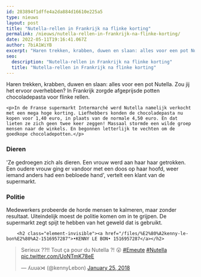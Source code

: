 ```yaml
---
id: 283894f1dffe4a2da884d16610e225a5
type: nieuws
layout: post
title: "Nutella-rellen in Frankrijk na flinke korting"
permalink: /nieuws/nutella-rellen-in-frankrijk-na-flinke-korting/
date: 2022-05-11T19:16:41.067Z
author: 7biA1WiYB
excerpt: "Haren trekken, krabben, duwen en slaan: alles voor een pot Nutella. Zou jij het ervoor overhebben? In Frankrijk zorgde afgeprijsde potten chocoladepasta voor flinke rellen.  "
seo:
  description: "Nutella-rellen in Frankrijk na flinke korting"
  title: "Nutella-rellen in Frankrijk na flinke korting"
---
```

Haren trekken, krabben, duwen en slaan: alles voor een pot Nutella. Zou jij het ervoor overhebben? In Frankrijk zorgde afgeprijsde potten chocoladepasta voor flinke rellen.  

    <p>In de Franse supermarkt Intermarché werd Nutella namelijk verkocht met een mega hoge korting. Liefhebbers konden de chocoladepasta nu kopen voor 1,40 euro, in plaats van de normale 4,50 euro. En dat lieten ze zich geen twee keer zeggen! Massaal stormde een wilde groep mensen naar de winkels. En begonnen letterlijk te vechten om de goedkope chocoladepotten.</p>
<h3>Dieren</h3>
<p>'Ze gedroegen zich als dieren. Een vrouw werd aan haar haar getrokken. Een oudere vrouw ging er vandoor met een doos op haar hoofd, weer iemand anders had een bebloede hand', vertelt een klant van de supermarkt. </p>
<h3>Politie</h3>
<p>Medewerkers probeerde de horde mensen te kalmeren, maar zonder resultaat. Uiteindelijk moest de politie komen om in te grijpen. De supermarkt zegt spijt te hebben van het geweld dat is gebruikt. </p>
<p><div class="media media-element-container media-default"><div id="file-420958" class="file file-document file-text-oembed">

        <h2 class="element-invisible"><a href="/files/%E2%80%A2kenny-le-bon%E2%80%A2-1516957287">•KENNY LE BON• 1516957287</a></h2>
    
  
  <div class="content">
    
<blockquote class="twitter-tweet" data-width="550"><p lang="fr" dir="ltr">Serieux ??!! Tout ça pour du Nutella ?! 😮 <a href="https://twitter.com/hashtag/Emeute?src=hash&amp;ref_src=twsrc%5Etfw">#Emeute</a> <a href="https://twitter.com/hashtag/Nutella?src=hash&amp;ref_src=twsrc%5Etfw">#Nutella</a> <a href="https://t.co/UoNTmK78eE">pic.twitter.com/UoNTmK78eE</a></p>&mdash; ʎuuǝ⋊ (@kennyLebon) <a href="https://twitter.com/kennyLebon/status/956481551621066753?ref_src=twsrc%5Etfw">January 25, 2018</a></blockquote>
<script async="" src="https://platform.twitter.com/widgets.js" charset="utf-8"></script>
  </div>

  
</div>
</div>  
